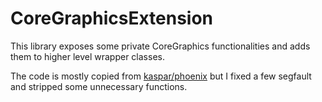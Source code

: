 # CoreGraphicsExtension

This library exposes some private CoreGraphics functionalities and adds them to
higher level wrapper classes.

The code is mostly copied from [kaspar/phoenix](https://github.com/kasper/phoenix)
but I fixed a few segfault and stripped some unnecessary functions.
